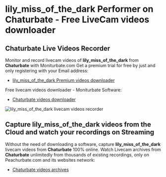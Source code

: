 # lily_miss_of_the_dark Performer on Chaturbate - Free LiveCam videos downloader

## Chaturbate Live Videos Recorder

Monitor and record livecam videos of **lily_miss_of_the_dark** from **Chaturbate** with Moniturbate.com
Get a premium trial for free by just and only registering with your Email address:
* [lily_miss_of_the_dark Premium videos downloader](https://moniturbate.com/request-demo-licence-key.html)

Free livecam videos downloader - Moniturbate Software:
* [Chaturbate videos downloader](https://moniturbate.com/moniturbate-download-software.html)

![lily_miss_of_the_dark livecam videos recorder](https://peachurnet.com/templates/moniturbate-software.png)


## Capture lily_miss_of_the_dark videos from the Cloud and watch your recordings on Streaming

Without the need of downloading a software, capture **lily_miss_of_the_dark** livecam videos from **Chaturbate** 100% online.
Watch Livecam archives from **Chaturbate** unlimitedly from thousands of existing recordings, only on Peachurbate.com and its websites network:
* [Chaturbate videos archives](https://peachurnet.com/)